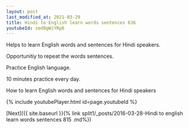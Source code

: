 ```yaml
---
layout: post
last_modified_at: 2021-03-29
title: Hindi to English learn words sentences 636 
youtubeId: zed0gWiYRp8
---
```

 
 
Helps to learn English words and sentences for Hindi speakers.

Opportunitiy to repeat the words sentences. 

Practice English language. 
 
10 minutes practice every day. 
 
How to learn English words and sentences for Hindi speakers 
 
{% include youtubePlayer.html id=page.youtubeId %}
 
 
[Next]({{ site.baseurl }}{% link  split1/_posts/2016-03-28-Hindi to english learn words sentences 815 .md%})
 

